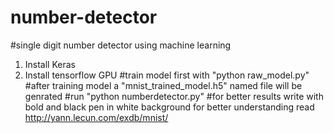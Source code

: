 # number-detector
#single digit number detector using machine learning
 1. Install Keras
 2. Install tensorflow GPU
#train model first with "python raw_model.py"
#after training model a "mnist_trained_model.h5" named file will be genrated
#run "python numberdetector.py"
#for better results write with bold and black pen in white background
for better understanding read http://yann.lecun.com/exdb/mnist/ 
